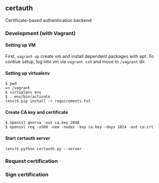 certauth
--------

Certificate-based authentication backend

### Development (with Vagrant)

#### Setting up VM

First, `vagrant up` create vm and install dependent packages with apt. To
contiue setup, log into vm via `vagrant ssh` and move to `/vagrant` dir.

#### Setting up virtualenv

```
$ pwd
=> /vagrant
$ virtualenv env
$ . env/bin/activate
(env)$ pip install -r requirements.txt
```

#### Create CA key and certificate

```
$ openssl genrsa -out ca.key 2048
$ openssl req -x509 -new -nodes -key ca.key -days 1024 -out ca.crt 
```

#### Start certauth server

```
(env)$ python certauth.py --server
```

### Request certification

### Sign certification

